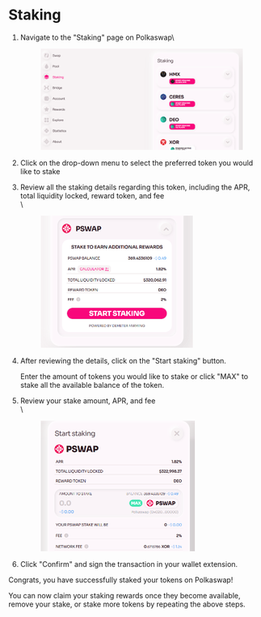 # Staking

1.  Navigate to the "Staking" page on Polkaswap\


    <figure><img src="../../.gitbook/assets/image (43).png" alt="" width="563"><figcaption></figcaption></figure>
2. Click on the drop-down menu to select the preferred token you would like to stake
3.  Review all the staking details regarding this token, including the APR, total liquidity locked, reward token, and fee\
    \


    <figure><img src="../../.gitbook/assets/image (47).png" alt="" width="301"><figcaption></figcaption></figure>
4.  After reviewing the details, click on the "Start staking" button.

    Enter the amount of tokens you would like to stake or click "MAX" to stake all the available balance of the token.
5.  Review your stake amount, APR, and fee\
    \


    <figure><img src="../../.gitbook/assets/image (58).png" alt="" width="305"><figcaption></figcaption></figure>
6. Click "Confirm" and sign the transaction in your wallet extension.

Congrats, you have successfully staked your tokens on Polkaswap!

You can now claim your staking rewards once they become available, remove your stake, or stake more tokens by repeating the above steps.
